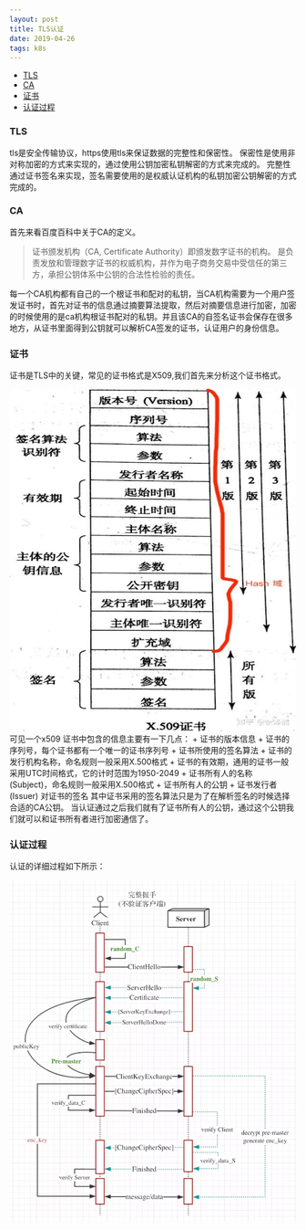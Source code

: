 ```yaml
---
layout: post
title: TLS认证
date: 2019-04-26
tags: k8s
---
```

* [TLS](#tls)
* [CA](#ca)
* [证书](#zhengshu)
* [认证过程](#renzhengguocheng)


### <a name="tls"></a>TLS
tls是安全传输协议，https使用tls来保证数据的完整性和保密性。
保密性是使用非对称加密的方式来实现的，通过使用公钥加密私钥解密的方式来完成的。
完整性通过证书签名来实现，签名需要使用的是权威认证机构的私钥加密公钥解密的方式完成的。

### <a name="ca"></a>CA
首先来看百度百科中关于CA的定义。
> 证书颁发机构（CA, Certificate Authority）即颁发数字证书的机构。 是负责发放和管理数字证书的权威机构，并作为电子商务交易中受信任的第三方，承担公钥体系中公钥的合法性检验的责任。

每一个CA机构都有自己的一个根证书和配对的私钥，当CA机构需要为一个用户签发证书时，首先对证书的信息通过摘要算法提取，然后对摘要信息进行加密，加密的时候使用的是ca机构根证书配对的私钥。并且该CA的自签名证书会保存在很多地方，从证书里面得到公钥就可以解析CA签发的证书，认证用户的身份信息。


### <a name="zhengshu"></a>证书
证书是TLS中的关键，常见的证书格式是X509,我们首先来分析这个证书格式。

<div align="center">
	<img src="/images/posts/tls/v2_hd.jpg" height="600" width="1000">  
</div> 
可见一个x509 证书中包含的信息主要有一下几点：
+ 证书的版本信息
+ 证书的序列号，每个证书都有一个唯一的证书序列号
+ 证书所使用的签名算法
+ 证书的发行机构名称，命名规则一般采用X.500格式
+ 证书的有效期，通用的证书一般采用UTC时间格式，它的计时范围为1950-2049
+ 证书所有人的名称 (Subject)，命名规则一般采用X.500格式
+ 证书所有人的公钥
+ 证书发行者 (Issuer) 对证书的签名
其中证书采用的签名算法只是为了在解析签名的时候选择合适的CA公钥。
当认证通过之后我们就有了证书所有人的公钥，通过这个公钥我们就可以和证书所有者进行加密通信了。

### <a name="renzhengguocheng"></a>认证过程

认证的详细过程如下所示：
<div align="center">
	<img src="/images/posts/tls/1658dd61a9f97e27" height="600" width="1000">  
</div> 

